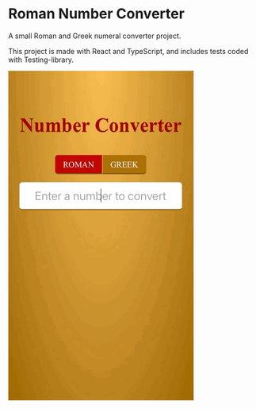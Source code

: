 # Roman Number Converter

A small Roman and Greek numeral converter project.

This project is made with React and TypeScript, and includes tests coded with Testing-library.

![GIF Widget Meteo](./docs/roman-and-greek-number-converter.gif)

